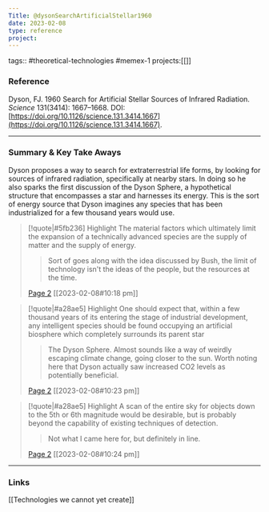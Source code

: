 ```yaml
---
Title: @dysonSearchArtificialStellar1960
date: 2023-02-08
type: reference
project:
---
```


tags:: #theoretical-technologies #memex-1 
projects:[[]]

### Reference 

Dyson, FJ. 1960 Search for Artificial Stellar Sources of Infrared Radiation. _Science_ 131(3414): 1667–1668. DOI: [https://doi.org/10.1126/science.131.3414.1667](https://doi.org/10.1126/science.131.3414.1667).


---

### Summary & Key Take Aways

Dyson proposes a way to search for extraterrestrial life forms, by looking for sources of infrared radiation, specifically at nearby stars. In doing so he also sparks the first discussion of the Dyson Sphere, a hypothetical structure that encompasses a star and harnesses its energy. This is the sort of energy source that Dyson imagines any species that has been industrialized for a few thousand years would use.

> [!quote|#5fb236] Highlight
> The material factors which ultimately limit the expansion of a technically advanced species are the supply of matter and the supply of energy.
>
>> Sort of goes along with the idea discussed by Bush, the limit of technology isn't the ideas of the people, but the resources at the time.
>
> [Page 2](zotero://open-pdf/library/items/65IY486C?page=2) [[2023-02-08#10:18 pm]]

> [!quote|#a28ae5] Highlight
> One should expect that, within a few thousand years of its entering the stage of industrial development, any intelligent species should be found occupying an artificial biosphere which completely surrounds its parent star
>
>> The Dyson Sphere. Almost sounds like a way of weirdly escaping climate change<i>, </i>going closer to the sun. Worth noting here that Dyson actually saw increased CO2 levels as potentially beneficial.
>
> [Page 2](zotero://open-pdf/library/items/65IY486C?page=2) [[2023-02-08#10:23 pm]]

> [!quote|#a28ae5] Highlight
> A scan of the entire sky for objects down to the 5th or 6th magnitude would be desirable, but is probably beyond the capability of existing techniques of detection.
>
>> Not what I came here for, but definitely in line.
>
> [Page 2](zotero://open-pdf/library/items/65IY486C?page=2) [[2023-02-08#10:24 pm]]


--- 

### Links
[[Technologies we cannot yet create]]